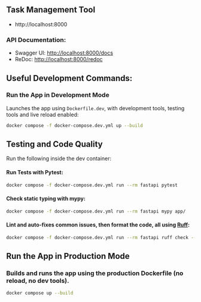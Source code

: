 ## Task Management Tool

- http://localhost:8000

### API Documentation:

- Swagger UI: [http://localhost:8000/docs](http://localhost:8000/docs)
- ReDoc: [http://localhost:8000/redoc](http://localhost:8000/redoc)

## Useful Development Commands:

### Run the App in Development Mode

Launches the app using `Dockerfile.dev`, with development tools, testing tools and live reload enabled:

```bash
docker compose -f docker-compose.dev.yml up --build
```

## Testing and Code Quality

Run the following inside the dev container:

#### Run Tests with Pytest:
```bash
docker compose -f docker-compose.dev.yml run --rm fastapi pytest
```

#### Check static typing with mypy:
```bash
docker compose -f docker-compose.dev.yml run --rm fastapi mypy app/
```

#### Lint and auto-fixes common issues, then format the code, all using [Ruff](https://docs.astral.sh/ruff/):
```bash
docker compose -f docker-compose.dev.yml run --rm fastapi ruff check --fix app/ && ruff format .
```

## Run the App in Production Mode

### Builds and runs the app using the production Dockerfile (no reload, no dev tools).
```bash
docker compose up --build
```
